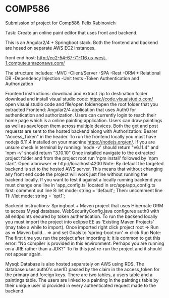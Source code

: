 # COMP586
Submission of project for Comp586, Felix Rabinovich

Task: Create an online paint editor that uses front and backend.

This is an Angular2/4 + Springboot stack. Both the frontend and backend are hosed on separate AWS EC2 instances.

front end host: http://ec2-54-67-71-116.us-west-1.compute.amazonaws.com/

The structure includes: -MVC -Client/Server -SPA -Rest -ORM + Relational DB -Dependency Injection -Unit tests -Token Authentication and Authorization

Frontend instructions:
    download and extract zip to destination folder
    download and install visual studio code: https://code.visualstudio.com/
    open visual studio code and file/open folder/open the root folder that you extracted Frontend: Angular2/4 application that uses Auth0 for authentication and authorization. Users can currently login to reach their home page which is a online painting application. Users can draw paintings as well as save/open them across multiple devices. Both the get and post requests are sent to the hosted backend along with Authorization: Bearer "Access_Token" in the header. To run the frontend locally you must have nodejs 6.11.4 installed on your machine https://nodejs.org/en/. If you are unsure check in terminal by running: 'node -v' should return "v6.11.4" and 'npm -v' should return "3.10.10" Once installed navigate to the extracted project folder and from the project root run 'npm install' followed by 'npm start'. Open a browser => http://localhost:4200 Note: By default the targeted backend is set to the hosted AWS server. This means that without changing any front end code the project will work just fine without running the backend locally. If you want to test it against a locally running backend you must change one line in 'app_config.ts' located in src/app/app_config.ts first: comment out line 8: let mode: string = 'default'; Then: uncomment line 11: //let mode: string = 'opt1';

Backend instructions: 
  Springboot + Maven project that uses Hibernate ORM to access Mysql database. WebSecurityConfig.java configures auth0 with all endpoints secured by token authentication. To run the backend locally you must import the project into eclipse EE as 'Existing Maven Projects' (may take a while to import). Once imported right click project root => Run as => Maven build... => and set Goals to 'spring-boot:run' => click Run Note: The first time you run the project after importing it; it is common to get this error: "No compiler is provided in this environment. Perhaps you are running on a JRE rather than a JDK?" To fix this just re-run the project and it should not appear again.

Mysql: Database is also hosted separately on AWS using RDS. The database uses auth0's userID passed by the claim in the access_token for the primary and foreign keys. There are two tables, a users table and a paintings table. The users are linked to a painting in the paintings table by their unique user id provided in every authenticated request made to the backend.
